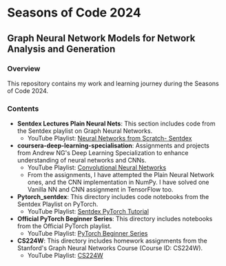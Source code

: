 # Seasons of Code 2024

## Graph Neural Network Models for Network Analysis and Generation

### Overview

This repository contains my work and learning journey during the Seasons of Code 2024.

### Contents

- **Sentdex Lectures Plain Neural Nets**: This section includes code from the Sentdex playlist on Graph Neural Networks.
  - YouTube Playlist: [Neural Networks from Scratch- Sentdex](https://www.youtube.com/watch?v=Wo5dMEP_BbI&list=PLQVvvaa0QuDcjD5BAw2DxE6OF2tius3V3)
- **coursera-deep-learning-specialisation**: Assignments and projects from Andrew NG's Deep Learning Specialization to enhance understanding of neural networks and CNNs.
  - YouTube Playlist: [Convolutional Neural Networks](https://www.youtube.com/playlist?list=PLkDaE6sCZn6Gl29AoE31iwdVwSG-KnDzF)
  - From the assignments, I have attempted the Plain Neural Network ones, and the CNN implementation in NumPy. I have solved one Vanilla NN and CNN assignment in TensorFlow too. 
- **Pytorch_sentdex**: This directory includes code notebooks from the Sentdex Playlist on PyTorch.
  - YouTube Playlist: [Sentdex PyTorch Tutorial](https://youtube.com/playlist?list=PLQVvvaa0QuDdeMyHEYc0gxFpYwHY2Qfdh&si=z0dxdXu4qBneuiZ9)
- **Official PyTorch Beginner Series**: This directory includes notebooks from the Official PyTorch playlist.
  - YouTube Playlist: [PyTorch Beginner Series](https://youtube.com/playlist?list=PL_lsbAsL_o2CTlGHgMxNrKhzP97BaG9ZN&si=EG2yzLe2ZEOkQkHQ)
- **CS224W**: This directory includes homework assignments from the Stanford's Graph Neural Networks Course (Course ID: CS224W).
  - YouTube Playlist: [CS224W](https://www.youtube.com/playlist?list=PLoROMvodv4rOP-ImU-O1rYRg2RFxomvFp) 
